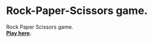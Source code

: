 # Rock-Paper-Scissors game.
Rock Paper Scissors game.  
<b>[Play here](https://ladiladi.github.io/rock-paper-scissors/).</b>
